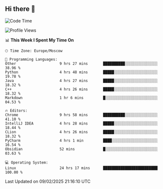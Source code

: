 ## Hi there 👋
<!--START_SECTION:waka-->
![Code Time](http://img.shields.io/badge/Code%20Time-4%2C731%20hrs%2032%20mins-blue)

![Profile Views](http://img.shields.io/badge/Profile%20Views-2-blue)

📊 **This Week I Spent My Time On** 

```text
🕑︎ Time Zone: Europe/Moscow

💬 Programming Languages: 
Other                    9 hrs 27 mins       ██████████░░░░░░░░░░░░░░░   38.96 % 
Python                   4 hrs 48 mins       █████░░░░░░░░░░░░░░░░░░░░   19.78 % 
Java                     4 hrs 27 mins       █████░░░░░░░░░░░░░░░░░░░░   18.32 % 
C++                      4 hrs 26 mins       █████░░░░░░░░░░░░░░░░░░░░   18.32 % 
Markdown                 1 hr 6 mins         █░░░░░░░░░░░░░░░░░░░░░░░░   04.53 % 

🔥 Editors: 
Chrome                   9 hrs 58 mins       ██████████░░░░░░░░░░░░░░░   41.10 % 
IntelliJ IDEA            4 hrs 28 mins       █████░░░░░░░░░░░░░░░░░░░░   18.44 % 
CLion                    4 hrs 26 mins       █████░░░░░░░░░░░░░░░░░░░░   18.32 % 
PyCharm                  4 hrs 1 min         ████░░░░░░░░░░░░░░░░░░░░░   16.54 % 
Obsidian                 52 mins             █░░░░░░░░░░░░░░░░░░░░░░░░   03.63 % 

💻 Operating System: 
Linux                    24 hrs 17 mins      █████████████████████████   100.00 % 
```


 Last Updated on 09/02/2025 21:16:10 UTC
<!--END_SECTION:waka-->
<!--
**w3ll1ngt/w3ll1ngt** is a ✨ _special_ ✨ repository because its `README.md` (this file) appears on your GitHub profile.

Here are some ideas to get you started:

- 🔭 I’m currently working on ...
- 🌱 I’m currently learning ...
- 👯 I’m looking to collaborate on ...
- 🤔 I’m looking for help with ...
- 💬 Ask me about ...
- 📫 How to reach me: ...
- 😄 Pronouns: ...
- ⚡ Fun fact: ...
-->
